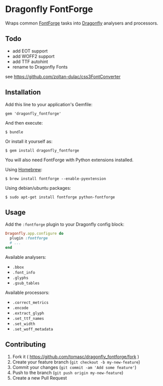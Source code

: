 # Dragonfly FontForge

Wraps common [FontForge](http://fontforge.github.io) tasks into [Dragonfly](http://markevans.github.io/dragonfly) analysers and processors.

## Todo

* add EOT support
* add WOFF2 support
* add TTF autohint
* rename to Dragonfly Fonts

see https://github.com/zoltan-dulac/css3FontConverter

## Installation

Add this line to your application's Gemfile:

    gem 'dragonfly_fontforge'

And then execute:

    $ bundle

Or install it yourself as:

    $ gem install dragonfly_fontforge

You will also need FontForge with Python extensions installed. 

Using [Homebrew](http://brew.sh):

    $ brew install fontforge --enable-pyextension

Using debian/ubuntu packages:

    $ sudo apt-get install fontforge python-fontforge

## Usage

Add the `:fontforge` plugin to your Dragonfly config block:

```ruby
Dragonfly.app.configure do
  plugin :fontforge
  # ...
end
```

Available analysers:

* `.bbox`
* `.font_info`
* `.glyphs`
* `.gsub_tables`

Available processors:

* `.correct_metrics`
* `.encode`
* `.extract_glyph`
* `.set_ttf_names`
* `.set_width`
* `.set_woff_metadata`

## Contributing

1. Fork it ( https://github.com/tomasc/dragonfly_fontforge/fork )
2. Create your feature branch (`git checkout -b my-new-feature`)
3. Commit your changes (`git commit -am 'Add some feature'`)
4. Push to the branch (`git push origin my-new-feature`)
5. Create a new Pull Request
